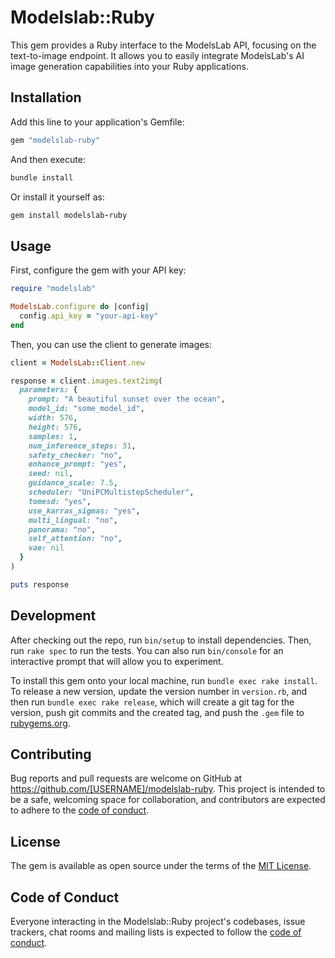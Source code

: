 # Modelslab::Ruby

This gem provides a Ruby interface to the ModelsLab API, focusing on the text-to-image endpoint. It allows you to easily integrate ModelsLab's AI image generation capabilities into your Ruby applications.

## Installation

Add this line to your application's Gemfile:

```ruby
gem "modelslab-ruby"
```

And then execute:

```ruby
bundle install
```

Or install it yourself as:

```ruby
gem install modelslab-ruby
```

## Usage

First, configure the gem with your API key:

```ruby
require "modelslab"

ModelsLab.configure do |config|
  config.api_key = "your-api-key"
end
```

Then, you can use the client to generate images:

```ruby
client = ModelsLab::Client.new

response = client.images.text2img(
  parameters: {
    prompt: "A beautiful sunset over the ocean",
    model_id: "some_model_id",
    width: 576,
    height: 576,
    samples: 1,
    num_inference_steps: 31,
    safety_checker: "no",
    enhance_prompt: "yes",
    seed: nil,
    guidance_scale: 7.5,
    scheduler: "UniPCMultistepScheduler",
    tomesd: "yes",
    use_karras_sigmas: "yes",
    multi_lingual: "no",
    panorama: "no",
    self_attention: "no",
    vae: nil
  }
)

puts response
```

## Development

After checking out the repo, run `bin/setup` to install dependencies. Then, run `rake spec` to run the tests. You can also run `bin/console` for an interactive prompt that will allow you to experiment.

To install this gem onto your local machine, run `bundle exec rake install`. To release a new version, update the version number in `version.rb`, and then run `bundle exec rake release`, which will create a git tag for the version, push git commits and the created tag, and push the `.gem` file to [rubygems.org](https://rubygems.org).

## Contributing

Bug reports and pull requests are welcome on GitHub at https://github.com/[USERNAME]/modelslab-ruby. This project is intended to be a safe, welcoming space for collaboration, and contributors are expected to adhere to the [code of conduct](https://github.com/[USERNAME]/modelslab-ruby/blob/main/CODE_OF_CONDUCT.md).

## License

The gem is available as open source under the terms of the [MIT License](https://opensource.org/licenses/MIT).

## Code of Conduct

Everyone interacting in the Modelslab::Ruby project's codebases, issue trackers, chat rooms and mailing lists is expected to follow the [code of conduct](https://github.com/[USERNAME]/modelslab-ruby/blob/main/CODE_OF_CONDUCT.md).
